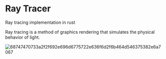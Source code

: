# Ray Tracer
Ray tracing implementation in rust

Ray tracing is a method of graphics rendering that simulates the physical behavior of light.


![68747470733a2f2f692e696d6775722e636f6d2f6b464d546375382e6a7067](https://user-images.githubusercontent.com/41027615/194554557-79140171-2a17-441c-a7e2-e1aa5465fefe.jpeg)
